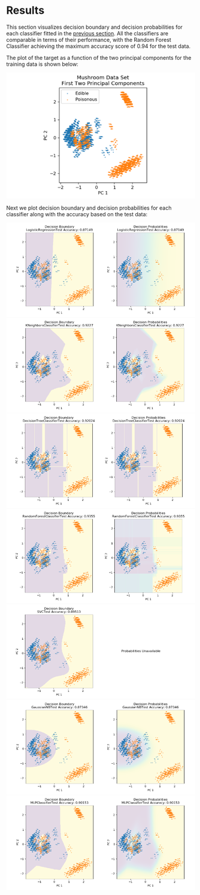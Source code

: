 # Results

This section visualizes decision boundary and decision probabilities for each classifier fitted in the [previous section](https://eagronin.github.io/mushroom-classification-analyze).  All the classifiers are comparable in terms of their performance, with the Random Forest Classifier achieving the maximum accuracy score of 0.94 for the test data.


The plot of the target as a function of the two principal components for the training data is shown below:

![This is an image.](https://github.com/eagronin/mushroom-classification-report/blob/master/pca.png?raw=true)

Next we plot decision boundary and decision probabilities for each classifier along with the accuracy based on the test data:

![](https://github.com/eagronin/mushroom-classification-report/blob/master/logit.png?raw=true)
![](https://github.com/eagronin/mushroom-classification-report/blob/master/knn.png?raw=true)
![](https://github.com/eagronin/mushroom-classification-report/blob/master/tree.png?raw=true)
![](https://github.com/eagronin/mushroom-classification-report/blob/master/forest.png?raw=true)
![](https://github.com/eagronin/mushroom-classification-report/blob/master/svc.png?raw=true)
![](https://github.com/eagronin/mushroom-classification-report/blob/master/naive.png?raw=true)
![](https://github.com/eagronin/mushroom-classification-report/blob/master/mlp.png?raw=true)
